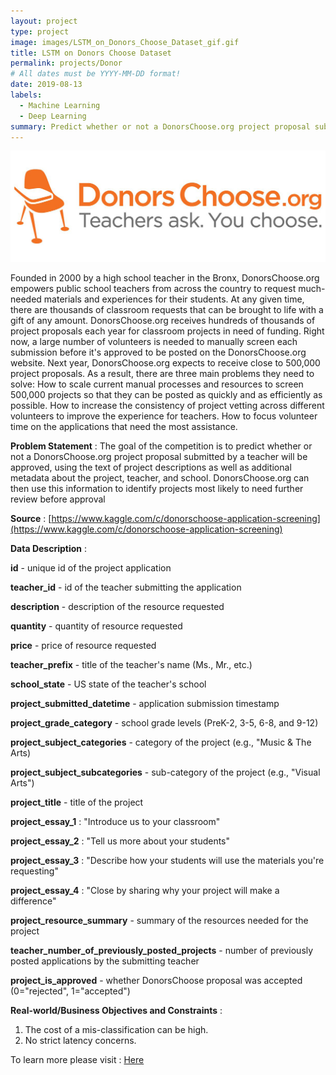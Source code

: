 ```yaml
---
layout: project
type: project
image: images/LSTM_on_Donors_Choose_Dataset_gif.gif
title: LSTM on Donors Choose Dataset
permalink: projects/Donor
# All dates must be YYYY-MM-DD format!
date: 2019-08-13
labels:
  - Machine Learning
  - Deep Learning
summary: Predict whether or not a DonorsChoose.org project proposal submitted by a teacher will be approved, using the metadata.
---
```


<img class="ui image" src="../images/LSTM_on_Donors_Choose_Dataset_Banner.png">

Founded in 2000 by a high school teacher in the Bronx, DonorsChoose.org empowers public school teachers from across the country to request much-needed materials and experiences for their students. At any given time, there are thousands of classroom requests that can be brought to life with a gift of any amount. DonorsChoose.org receives hundreds of thousands of project proposals each year for classroom projects in need of funding. Right now, a large number of volunteers is needed to manually screen each submission before it's approved to be posted on the DonorsChoose.org website. Next year, DonorsChoose.org expects to receive close to 500,000 project proposals. As a result, there are three main problems they need to solve: How to scale current manual processes and resources to screen 500,000 projects so that they can be posted as quickly and as efficiently as possible. How to increase the consistency of project vetting across different volunteers to improve the experience for teachers. How to focus volunteer time on the applications that need the most assistance. 

<b>Problem Statement</b> : The goal of the competition is to predict whether or not a DonorsChoose.org project proposal submitted by a teacher will be approved, using the text of project descriptions as well as additional metadata about the project, teacher, and school. DonorsChoose.org can then use this information to identify projects most likely to need further review before approval

<b>Source</b> : [https://www.kaggle.com/c/donorschoose-application-screening](https://www.kaggle.com/c/donorschoose-application-screening)

<b>Data Description</b> : 

<b>id</b> - unique id of the project application

<b>teacher_id</b> - id of the teacher submitting the application

<b>description</b> - description of the resource requested

<b>quantity</b> - quantity of resource requested

<b>price</b> - price of resource requested

<b>teacher_prefix</b> - title of the teacher's name (Ms., Mr., etc.)

<b>school_state</b> - US state of the teacher's school

<b>project_submitted_datetime</b> - application submission timestamp

<b>project_grade_category</b> - school grade levels (PreK-2, 3-5, 6-8, and 9-12)

<b>project_subject_categories</b> - category of the project (e.g., "Music & The Arts)

<b>project_subject_subcategories</b> - sub-category of the project (e.g., "Visual Arts")

<b>project_title</b> - title of the project

<b>project_essay_1</b> : "Introduce us to your classroom"

<b>project_essay_2</b> : "Tell us more about your students"

<b>project_essay_3</b> : "Describe how your students will use the materials you're requesting"

<b>project_essay_4</b> : "Close by sharing why your project will make a difference"

<b>project_resource_summary</b> - summary of the resources needed for the project

<b>teacher_number_of_previously_posted_projects</b> - number of previously posted applications by the submitting teacher

<b>project_is_approved</b> - whether DonorsChoose proposal was accepted (0="rejected", 1="accepted")

<b>Real-world/Business Objectives and Constraints</b> : 
1. The cost of a mis-classification can be high.
2. No strict latency concerns.

To learn more please visit : [Here](https://github.com/Souravban/LSTM-on-Donors-Choose-Dataset)
